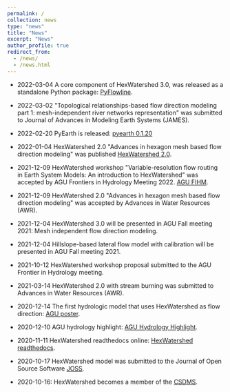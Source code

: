 ```yaml
---
permalink: /
collection: news
type: "news"
title: "News"
excerpt: "News"
author_profile: true
redirect_from: 
  - /news/
  - /news.html
---
```



* 2022-03-04 A core component of HexWatershed 3.0, was released as a standalone Python package: [PyFlowline](https://anaconda.org/conda-forge/pyflowline/).

* 2022-03-02 "Topological relationships-based flow direction modeling part 1: mesh-independent river networks representation" was submitted to Journal of Advances in Modeling Earth Systems (JAMES).

* 2022-02-20 PyEarth is released:
[pyearth 0.1.20](https://anaconda.org/conda-forge/pyearth)

* 2022-01-04 HexWatershed 2.0 "Advances in hexagon mesh based flow direction modeling" was published [HexWatershed 2.0](https://doi.org/10.1016/j.advwatres.2021.104099).

* 2021-12-09 HexWatershed workshop "Variable-resolution flow routing in Earth System Models: An introduction to HexWatershed" was accepted by AGU Frontiers in Hydrology Meeting 2022. 
[AGU FIHM](https://agu.confex.com/agu/hydrology22/prelim.cgi/Session/143108).

* 2021-12-09 HexWatershed 2.0 "Advances in hexagon mesh based flow direction modeling" was accepted by Advances in Water Resources (AWR).

* 2021-12-04 HexWatershed 3.0 will be presented in AGU Fall meeting 2021: Mesh independent flow direction modeling. 

* 2021-12-04 Hillslope-based lateral flow model with calibration will be presented in AGU Fall meeting 2021.

* 2021-10-12 HexWatershed workshop proposal submitted to the AGU Frontier in Hydrology meeting.

* 2021-03-14 HexWatershed 2.0 with stream burning was submitted to Advances in Water Resources (AWR). 

* 2020-12-14 The first hydrologic model that uses HexWatershed as flow direction: 
[AGU poster](https://agu.confex.com/agu/fm20/meetingapp.cgi/Paper/673223).

* 2020-12-10 AGU hydrology highlight: 
[AGU Hydrology Highlight](https://agu-h3s.org/2020/12/07/chang-liaos-research-showcase-revisiting-flow-directions/).

* 2020-11-11 HexWatershed readthedocs online: 
[HexWatershed readthedocs](https://hexwatershed.readthedocs.io/en/latest/).

* 2020-10-17 HexWatershed model was submitted to the Journal of Open Source Software [JOSS](https://github.com/openjournals/joss-reviews/issues/2751).

* 2020-10-16: HexWatershed becomes a member of the
[CSDMS](https://csdms.colorado.edu/wiki/Model:HexWatershed).